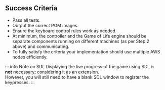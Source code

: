 <!--@include: index.md-->
#

## Success Criteria

- Pass all tests.
- Output the correct PGM images.
- Ensure the keyboard control rules work as needed.
- At minimum, the controller and the Game of Life engine should be separate components running on different machines (as per Step 2 above) and communicating.
- To fully satisfy the criteria your implementation should use multiple AWS nodes efficiently.

::: info Note on SDL
Displaying the live progress of the game using SDL is **not** necessary; considering it as an extension.
\
However, you will still need to have a blank SDL window to register the keypresses.
:::

